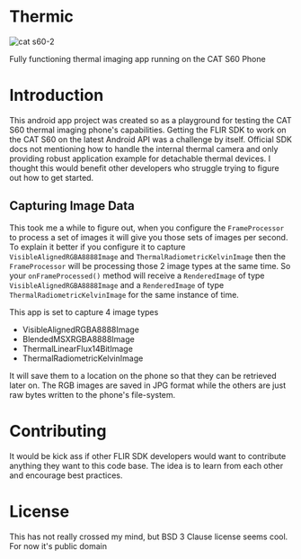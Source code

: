 # Thermic
![cat s60-2](https://cloud.githubusercontent.com/assets/3069650/25279881/a00767cc-26b0-11e7-826d-f4d060626223.jpg)

Fully functioning thermal imaging app running on the CAT S60 Phone

# Introduction

This android app project was created so as a playground for testing the CAT S60 thermal imaging phone's capabilities. Getting the FLIR SDK to work on the CAT S60 on the latest Android API was a challenge by itself. Official SDK docs not mentioning how to handle the internal thermal camera and only providing robust application example for detachable thermal devices. I thought this would benefit other developers who struggle trying to figure out how to get started.

## Capturing Image Data

This took me a while to figure out, when you configure the `FrameProcessor` to process a set of images it will give you those sets of images per second. To explain it better if you configure it to capture `VisibleAlignedRGBA8888Image` and `ThermalRadiometricKelvinImage` then the `FrameProcessor` will be processing those 2 image types at the same time. So your `onFrameProcessed()` method will receive a `RenderedImage` of type `VisibleAlignedRGBA8888Image` and a `RenderedImage` of type `ThermalRadiometricKelvinImage` for the same instance of time.

This app is set to capture 4 image types

* VisibleAlignedRGBA8888Image
* BlendedMSXRGBA8888Image
* ThermalLinearFlux14BitImage
* ThermalRadiometricKelvinImage

It will save them to a location on the phone so that they can be retrieved later on. The RGB images are saved in JPG format while the others are just raw bytes written to the phone's file-system.

# Contributing

It would be kick ass if other FLIR SDK developers would want to contribute anything they want to this code base. The idea is to learn from each other and encourage best practices.

# License

This has not really crossed my mind, but BSD 3 Clause license seems cool. For now it's public domain 
